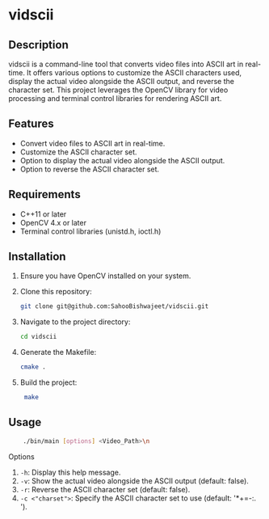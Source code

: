 # vidscii

## Description

vidscii is a command-line tool that converts video files into ASCII art in real-time. It offers various options to customize the ASCII characters used, display the actual video alongside the ASCII output, and reverse the character set. This project leverages the OpenCV library for video processing and terminal control libraries for rendering ASCII art.

## Features

- Convert video files to ASCII art in real-time.
- Customize the ASCII character set.
- Option to display the actual video alongside the ASCII output.
- Option to reverse the ASCII character set.

## Requirements

- C++11 or later
- OpenCV 4.x or later
- Terminal control libraries (unistd.h, ioctl.h)

## Installation

1. Ensure you have OpenCV installed on your system.

2. Clone this repository:

   ```bash
   git clone git@github.com:SahooBishwajeet/vidscii.git
   ```

3. Navigate to the project directory:

   ```bash
   cd vidscii
   ```

4. Generate the Makefile:

   ```bash
   cmake .
   ```

5. Build the project:

   ```bash
    make
   ```

## Usage

```bash
    ./bin/main [options] <Video_Path>\n
```

Options

1. `-h`: Display this help message.
2. `-v`: Show the actual video alongside the ASCII output (default: false).
3. `-r`: Reverse the ASCII character set (default: false).
4. `-c <"charset">`: Specify the ASCII character set to use (default: '*+=-:. ').
